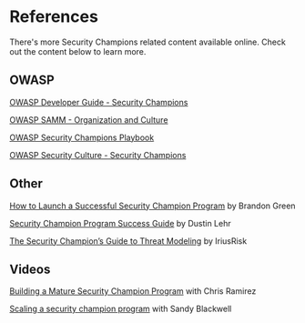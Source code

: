 # References

There's more Security Champions related content available online. Check out the content below to learn more.

## OWASP

[OWASP Developer Guide - Security Champions](https://owasp.org/www-project-developer-guide/release/culture_building_and_process_maturing/security_champions/)

[OWASP SAMM - Organization and Culture](https://owaspsamm.org/model/governance/education-and-guidance/stream-b/)

[OWASP Security Champions Playbook](https://github.com/c0rdis/security-champions-playbook)

[OWASP Security Culture - Security Champions](https://owasp.org/www-project-security-culture/v11/4-Security_Champions/)

## Other

[How to Launch a Successful Security Champion Program](https://www.iriusrisk.com/resources-blog/build-a-cybersecurity-powerhouse-how-to-launch-a-successful-security-champion-program) by Brandon Green

[Security Champion Program Success Guide](https://securitychampionsuccessguide.org/) by Dustin Lehr

[The Security Champion’s Guide to Threat Modeling](https://4550632.fs1.hubspotusercontent-na1.net/hubfs/4550632/Security%20Champion%E2%80%99s%20Guide%20to%20Threat%20Modeling.pdf) by IriusRisk


## Videos

[Building a Mature Security Champion Program](https://www.youtube.com/watch?v=7OKb-af0w2I) with Chris Ramirez

[Scaling a security champion program](https://www.youtube.com/watch?v=PrSKDrCb9Xg) with Sandy Blackwell
